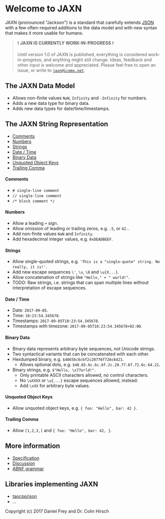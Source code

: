 # Welcome to JAXN

JAXN (pronounced "Jackson") is a standard that carefully extends [JSON](https://tools.ietf.org/html/rfc7159) with a few often-required additions to the data model and with new syntax that makes it more usable for humans.

> :exclamation: **JAXN IS CURRENTLY WORK-IN-PROGRESS** :exclamation:
>
> Until version 1.0 of JAXN is published, everything is considered work-in-progress, and anything might still change. Ideas, feedback and other input is welcome and appreciated. Please feel free to open an issue, or write to [`jaxn@icemx.net`](mailto:jaxn@icemx.net).

## The JAXN Data Model

* Allows non-finite values `NaN`, `Infinity` and `-Infinity` for numbers.
* Adds a new data type for binary data.
* Adds new data types for date/time/timestamps.

## The JAXN String Representation

* [Comments](#comments)
* [Numbers](#numbers)
* [Strings](#strings)
* [Date / Time](#date--time)
* [Binary Data](#binary-data)
* [Unquoted Object Keys](#unquoted-object-keys)
* [Trailing Comma](#trailing-comma)

#### Comments

* `# single-line comment`
* `// single-line comment`
* `/* block comment */`

#### Numbers

* Allow a leading `+` sign.
* Allow omission of leading or trailing zeros, e.g. `.5`, or `42.`.
* Add non-finite values `NaN` and `Infinity`.
* Add hexadecimal integer values, e.g. `0xDEADBEEF`.

#### Strings

* Allow single-quoted strings, e.g. `'This is a "single-quote" string. No really, it is!'`.
* Add new escape sequences `\'`, `\v`, `\0` and `\u{X...}`.
* Allow concatenation of strings like `"Hello," + " world!"`.
* TODO: Raw strings, i.e. strings that can span multiple lines without interpretation of escape sequences.

#### Date / Time

* Date: `2017-09-05`.
* Time: `10:23:54.345678`.
* Timestamps: `2017-09-05T10:23:54.345678`.
* Timestamps with timezone: `2017-09-05T10:23:54.345678+02:00`.

#### Binary Data

* Binary data represents arbitrary byte sequences, not Unicode strings.
* Two syntactical variants that can be concatenated with each other.
* Hexdumped binary, e.g. `$48656c6c6f2c20776f726c6421`.
  * Allows optional dots, e.g. `$48.65.6c.6c.6f.2c.20.77.6f.72.6c.64.21`.
* Binary strings, e.g. `$"Hello, \x77orld!"`.
  * Only printable ASCII characters allowed, no control characters.
  * No `\uXXXX` or `\u{...}` escape sequences allowed, instead:
  * Add `\xXX` for arbitrary byte values.

#### Unquoted Object Keys

* Allow unquoted object keys, e.g. `{ foo: "Hello", bar: 42 }`.

#### Trailing Comma

* Allow `[1,2,3,]` and `{ foo: "Hello", bar: 42, }`.

## More information

* [Specification](Specification.md)
* [Discussion](Discussion.md)
* [ABNF grammar](jaxn.abnf)

## Libraries implementing JAXN

* [taocpp/json](https://github.com/taocpp/json)
* ...

Copyright (c) 2017 Daniel Frey and Dr. Colin Hirsch
